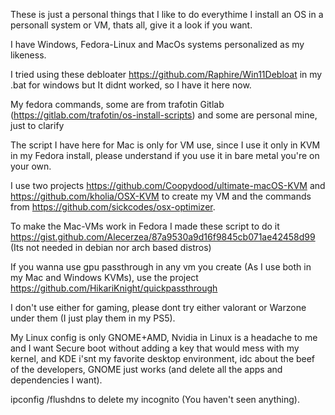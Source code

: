 These is just a personal things that I like to do everythime I install an OS in a personall system or VM, thats all, give it a look if you want.

I have Windows, Fedora-Linux and MacOs systems personalized as my likeness.

I tried using these debloater https://github.com/Raphire/Win11Debloat in my .bat for windows but It didnt worked, so I have it here now.

My fedora commands, some are from trafotin Gitlab (https://gitlab.com/trafotin/os-install-scripts) and some are personal mine, just to clarify

The script I have here for Mac is only for VM use, since I use it only in KVM in my Fedora install, please understand if you use it in bare metal you're on your own.

I use two projects https://github.com/Coopydood/ultimate-macOS-KVM and https://github.com/kholia/OSX-KVM to create my VM and the commands from https://github.com/sickcodes/osx-optimizer.

To make the Mac-VMs work in Fedora I made these script to do it https://gist.github.com/Alecerzea/87a9530a9d16f9845cb071ae42458d99 (Its not needed in debian nor arch based distros)

If you wanna use gpu passthrough in any vm you create (As I use both in my Mac and Windows KVMs), use the project https://github.com/HikariKnight/quickpassthrough

I don't use either for gaming, please dont try either valorant or Warzone under them (I just play them in my PS5).

My Linux config is only GNOME+AMD, Nvidia in Linux is a headache to me  and I want Secure boot without adding a key that would mess with my kernel, and KDE i'snt my favorite desktop environment, idc about the beef of the developers, GNOME just works (and delete all the apps and dependencies I want).

ipconfig /flushdns to delete my incognito (You haven't seen anything).
